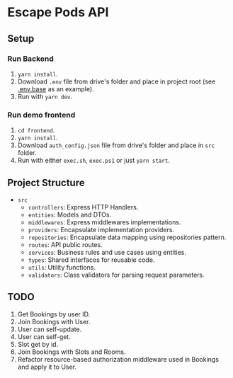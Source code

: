 # Escape Pods API

## Setup

### Run Backend

1. `yarn install`.
2. Download `.env` file from drive's folder and place in project root (see [.env.base](.env.base) as an example).
3. Run with `yarn dev`.

### Run demo frontend

1. `cd frontend`.
2. `yarn install`.
3. Download `auth_config.json` file from drive's folder and place in `src` folder.
4. Run with either `exec.sh`, `exec.ps1` or just `yarn start`.

## Project Structure

* `src`
  * `controllers`: Express HTTP Handlers.
  * `entities`: Models and DTOs.
  * `middlewares`: Express middlewares implementations.
  * `providers`: Encapsulate implementation providers.
  * `repositories`: Encapsulate data mapping using repositories pattern.
  * `routes`: API public routes.
  * `services`: Business rules and use cases using entities.
  * `types`: Shared interfaces for reusable code.
  * `utils`: Utility functions.
  * `validators`: Class validators for parsing request parameters.

## TODO

1. Get Bookings by user ID.
2. Join Bookings with User.
3. User can self-update.
4. User can self-get.
5. Slot get by id.
6. Join Bookings with Slots and Rooms.
7. Refactor resource-based authorization middleware used in Bookings and apply it to User.

